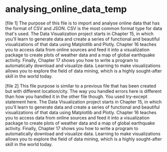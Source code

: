 # analysing_online_data_temp

[file 1]
The purpose of this file is to import and analyse online data that has the format of CSV and JSON. CSV is the most common format type for data that's used.
The Data Visualization project starts in Chapter 15, in which you'll learn to generate data and create a series of functional and beautiful visualizations of that data using Matplotlib and Plotly. Chapter 16 teaches you to access data from online sources and feed it into a visualization package to create plots of weather data and a map of global earthquake activity. Finally, Chapter 17 shows you how to write a program to automatically download and visualize data. Learning to make visualizations allows you to explore the field of data mining, which is a highly sought-after skill in the world today.

[file 2]
This file purpose is similar to a previous file that has been created but with different location/city. The way you handled errors here is different than how you handled it in the other file though. You used try-except statement here.
The Data Visualization project starts in Chapter 15, in which you'll learn to generate data and create a series of functional and beautiful visualizations of that data using Matplotlib and Plotly. Chapter 16 teaches you to access data from online sources and feed it into a visualization package to create plots of weather data and a map of global earthquake activity. Finally, Chapter 17 shows you how to write a program to automatically download and visualize data. Learning to make visualizations allows you to explore the field of data mining, which is a highly sought-after skill in the world today.
